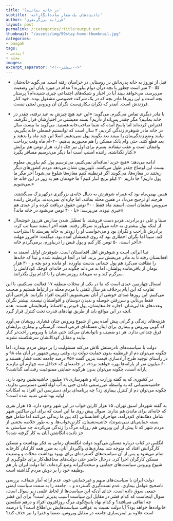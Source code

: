 ```yaml
---
title: 'در خانه بمانیم؟'
subtitle: 'نادیده‌های یک شعار ساده‌انگارانه'
author: 'فرزانه برزگرنفری'
layout: post
permalink: /:categories/:title:output_ext
thumbnail: "/assets/img/99stay-home-thumbnail.jpg"
categories:
- pasgah
tags:
- اپیدمی
- محله
images:
excerpt_separator: "<!--بیشتر-->"
---
```


- قبل از نوروز به خانه پدری‌اش در روستایی در خراسان رفته است. می‌گوید خانه‌شان کلا ۳۰ متر است چطور با بچه درآن دوام بیاورند؟ مدام در مورد پایان این وضعیت می‌پرسد، می‌خواهد ببیند آیا در اخبار و شبکه‌های اجتماعی چیزی شنیده‌ام؟ پرستار بچه است و این روزها مادر بچه که در یک شرکت خصوصی مشغول بوده، خود کنار فرزندش است. آنقدر که نگران بیکاری‌ست نگران آن ویروس لعنتی نیست.

- با مادر دیگری تماس می‌گیرم. می‌گوید:
«این عید هیچ چیزش به عید نرفته، چقدر در خانه بمانیم؟ مگر چقدر پس‌انداز داریم؟ بسته معیشتی در اختیارشان قرار نگرفته،‌ اعتراض کرده‌اند اما پاسخ آمده که شما صاحب‌خانه هستید. می‌گوید ما بیست سال در خانه مادر شوهرم زندگی کردیم، ۴ سال است که توانستیم قسطی خانه بگیریم، بیایند وضع زندگی‌مان را ببینند بعد بگویند پول نمی‌دهیم. اصلا این چند ماه را بدهند و بعد قطع کنند. حتی وام بانک مسکن را هم مجبوریم بدهیم، ۲۰-ام ماه وقت پرداخت واممان است و عقب نیفتاده. پسرم برای اول تیر چک دارد، هزار تومن هم برایش کنار نگذاشته. راننده اسنپ است اما دیگر می‌ترسیم مسافر بگیرد.»

  ادامه می‌دهد:
  «هیچ خرید اضافه‌ای نمی‌کنیم، می‌ترسیم پول کم بیاوریم. معلوم نیست این اوضاع چقدر طول می‌کشد. تلویزیون نشان می‌دهد مردم کشورهای دیگر ریختند در مغازه‌ها، می‌گویند اگر قرنطینه کنیم مغازه‌ها شلوغ می‌شود! آخر مگر ما پول داریم؟ جا داریم ۲۰ کیلو برنج انبار کنیم؟ ما خودمان هم به زور در این خانه جا می‌شویم.»

  همین بهمن‌ماه بود که همراه شوهرش به دنبال خانه‌ی بزرگتری درکهریزک می‌گشتند،‌ هرچند او ترجیح می‌داد در همین محله بمانند، اما چاره‌ای نمی‌دیدند. برادرش راننده سرویس معلمان است. اسفند ماه فقط ۴۰۰  تومن حقوق دریافت کرده و از عیدی هم خبری نبوده. می‌پرسد: «با ۴۰۰ تومن می‌شود در خانه ماند؟»

- سینا و علی دو برادرند. هردو دست فروشند. با تعطیل شدن مدارس هرروز خوشحال از اینکه پول بیشتری به خانه می‌آورند سرکار رفتند. هفته آخر اسفند سینا تب کرد،‌ برادرش ناراحت و نگران بود و می‌خواست او را زودتر به خانه بفرستد تا استراحت کند. سینا اما نگران اخطاری بود که روی قبضشان آمده بود. میگفت:
«امروز مهلت آخر است، ۵۰ تومن کار کنم و پول قبض را دربیاورم، برمی‌گردم خانه.»

- تینا ایرانی است و شوهرش اهل افغانستان است. شوهرش اوایل اسفند به افغانستان رفته تا به مادر مریضش سر بزند. اما در آنجا قرنطینه شده و تینا که خانه‌ها را نظافت می‌کرد هم پول چندانی بدست نیاورده. او مانده و دو بچه و ۳۰۰ هزار تومان از باقی‌مانده پولشان. اما نه می‌داند چگونه در خانه‌ای کوچک کودکانش را سرگرم کند و نه می‌داند روزمره‌شان را با کدام پول بگذرانند.

امسال چهارمین عیدی است که ما در یکی از محلات منطقه ۱۷ فعالیت می‌کنیم، با این تفاوت که این ایام برخلاف هر سال تلفنی با مردم محله در ارتباط هستیم و صحبت می‌کنیم. این روزها صدای خوشی از آنان نمی‌شنویم. اکثریت افراد نگرانند. ناراحتی آنان فقط بی‌تابی و سررفتن حوصله و ندیدن دوستان و اقوامشان نیست. بیشتر نگران وعده‌های غذایی‌شان، اجاره‌ خانه‌هایشان، پول قبوض و اقساط وام‌هایشان هستند. همه آنچه در این مواقع باید از طریق نهادهای قدرت تحت کنترل قرار گیرد.

هزینه‌های زندگی و گرانی پیش آمده پس از شیوع ویروس چنان فشاری رویشان می‌آورد که گویی ویروس و بیماری برای اینان مسئله‌ای فرعی است. گرسنگی و بیماری برایشان فرق چندانی ندارد. هر دو ضعیف و ناتوانشان می‌کند حتی شاید با ویروس راحت‌تر کنار بیایند و مقابل کودکانشان سرشکسته نشوند.

دولت با سیاست‌های نادرستش تلاش می‌کند مسئولیت را بر دوش مردم بیندازد، اما چگونه می‌توان دم از قرنطینه بدون حمایت دولت زد، وقتی رییس‌جمهور در آبان ماه  ۹۸  و در راستای توجیه طرح آزادسازی قیمت بنزین گفت «۷۵ درصد جامعه تحت فشار هستند و ۶۰ میلیون نفر از  یارانه‌ها بهره خواهند برد»، در جامعه‌ای که حداقل سه چهارم آن نیازمند یارانه است، چگونه می‌توان بدون هرگونه حمایتی ممنوعیت رفت‌آمد گذاشت؟

در کشوری که به گفته وزارت راه و شهرسازی ۱۹ میلیون حاشیه‌نشین وجود دارد، حاشیه‌نشینانی که به واسطه غیررسمی ماندن حتی به آب لوله‌کشی دسترسی ندارند، چگونه می‌توان دم از کنترل بیماری زد؟ چه برنامه‌ای برای دسترسی این افراد به امکانات اولیه بهداشتی تعبیه شده است؟

به گفته شهردار اسبق تهران، ۱۵ هزار کارتن خواب در این شهر وجود دارد، ۱۵ هزار نفری که خانه‌ای برای ماندن هم ندارند. سوال پیش روی ما این است که برای این ساکنین شهر شامل دهک‌های کم‌درآمد، مهاجران افغانستانی (که بین ما زندگی می‌کنند اما شامل هیچ بسته‌ حمایتی‌ای نمی‌شوند)، حاشیه‌نشینان، کارتن‌خواب‌ها، و به طور خلاصه بخشی از مردم شهر که تا پیش از این‌ ویروس هم روزانه مرگ را زندگی می‌کردند چه سیاستی به جز نادیده انگاشتن آنان به کار گرفته شده؟

انگلس در کتاب درباره‌ مسکن می‌گوید دولت انگلستان زمانی به فکر بهداشت و مسکن کارگرانش افتاد که متوجه شد بیماری‌های واگیردار آنان، به ضرر همه کارکنان کارخانه تمام می‌شود و پس از آن سیاست‌های گسترده‌ای برای بهبود بهداشت محلات و وضعیت مسکن کارگران اجرا کرد. درحال حاضر حتی دولت‌های محافظه‌کار برای جلوگیری از شیوع ویروس سیاست‌های حمایتی و سخت‌گیرانه وضع کرده‌اند، اما دولت ایران باز هم وظیفه خود را بر دوش مردم گذاشته است.

دولت ایران با سیاست‌های مبهم و غیرحمایتی خود، عدم ارائه آمار شفاف، بررسی ناصحیح عوامل بیماری، عدم تست‌گیری گسترده و ... جامعه را به سمت سیاست ایمنی جمعی سوق داده است. جدای آن‌که این سیاست‌ها از لحاظ علمی زیر سوال است، سوال اینجاست که کدام قشر در مقابل این سیاست آسیب پذیرتر است؟ برای این قشر چه اتفاقی می‌افتد؟ و کدام نهاد پاسخ‌گوی مرگ روزافزون افراد و درهم شکستن خانواده‌ها خواهد بود؟ آیا دولت نسبت به عواقب سیاست‌هایش بی‌اطلاع است؟ یا درصدد است علاوه بر ایمن‌سازی جامعه در مقابل ویروس، ضعفا و فقرا را نیز حذف ‌کند؟
